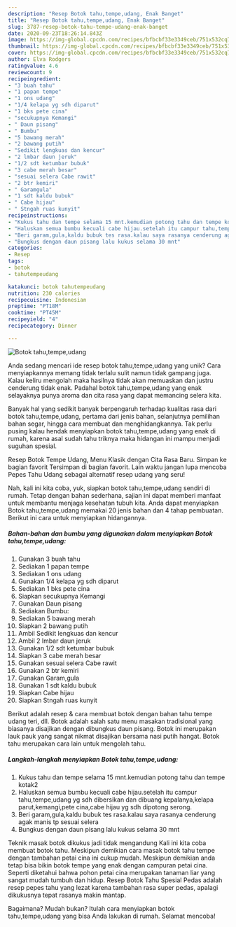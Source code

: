 ```yaml
---
description: "Resep Botok tahu,tempe,udang, Enak Banget"
title: "Resep Botok tahu,tempe,udang, Enak Banget"
slug: 3787-resep-botok-tahu-tempe-udang-enak-banget
date: 2020-09-23T18:26:14.843Z
image: https://img-global.cpcdn.com/recipes/bfbcbf33e3349ceb/751x532cq70/botok-tahutempeudang-foto-resep-utama.jpg
thumbnail: https://img-global.cpcdn.com/recipes/bfbcbf33e3349ceb/751x532cq70/botok-tahutempeudang-foto-resep-utama.jpg
cover: https://img-global.cpcdn.com/recipes/bfbcbf33e3349ceb/751x532cq70/botok-tahutempeudang-foto-resep-utama.jpg
author: Elva Rodgers
ratingvalue: 4.6
reviewcount: 9
recipeingredient:
- "3 buah tahu"
- "1 papan tempe"
- "1 ons udang"
- "1/4 kelapa yg sdh diparut"
- "1 bks pete cina"
- "secukupnya Kemangi"
- " Daun pisang"
- " Bumbu"
- "5 bawang merah"
- "2 bawang putih"
- "Sedikit lengkuas dan kencur"
- "2 lmbar daun jeruk"
- "1/2 sdt ketumbar bubuk"
- "3 cabe merah besar"
- "sesuai selera Cabe rawit"
- "2 btr kemiri"
- " Garamgula"
- "1 sdt kaldu bubuk"
- " Cabe hijau"
- " Stngah ruas kunyit"
recipeinstructions:
- "Kukus tahu dan tempe selama 15 mnt.kemudian potong tahu dan tempe kotak2"
- "Haluskan semua bumbu kecuali cabe hijau.setelah itu campur tahu,tempe,udang yg sdh dibersikan dan dibuang kepalanya,kelapa parut,kemangi,pete cina,cabe hijau yg sdh dipotong serong."
- "Beri garam,gula,kaldu bubuk tes rasa.kalau saya rasanya cenderung agak manis tp sesuai selera"
- "Bungkus dengan daun pisang lalu kukus selama 30 mnt"
categories:
- Resep
tags:
- botok
- tahutempeudang

katakunci: botok tahutempeudang 
nutrition: 230 calories
recipecuisine: Indonesian
preptime: "PT18M"
cooktime: "PT45M"
recipeyield: "4"
recipecategory: Dinner

---
```



![Botok tahu,tempe,udang](https://img-global.cpcdn.com/recipes/bfbcbf33e3349ceb/751x532cq70/botok-tahutempeudang-foto-resep-utama.jpg)

Anda sedang mencari ide resep botok tahu,tempe,udang yang unik? Cara menyiapkannya memang tidak terlalu sulit namun tidak gampang juga. Kalau keliru mengolah maka hasilnya tidak akan memuaskan dan justru cenderung tidak enak. Padahal botok tahu,tempe,udang yang enak selayaknya punya aroma dan cita rasa yang dapat memancing selera kita.

Banyak hal yang sedikit banyak berpengaruh terhadap kualitas rasa dari botok tahu,tempe,udang, pertama dari jenis bahan, selanjutnya pemilihan bahan segar, hingga cara membuat dan menghidangkannya. Tak perlu pusing kalau hendak menyiapkan botok tahu,tempe,udang yang enak di rumah, karena asal sudah tahu triknya maka hidangan ini mampu menjadi suguhan spesial.

Resep Botok Tempe Udang, Menu Klasik dengan Cita Rasa Baru. Simpan ke bagian favorit Tersimpan di bagian favorit. Lain waktu jangan lupa mencoba Pepes Tahu Udang sebagai alternatif resep udang yang seru!


Nah, kali ini kita coba, yuk, siapkan botok tahu,tempe,udang sendiri di rumah. Tetap dengan bahan sederhana, sajian ini dapat memberi manfaat untuk membantu menjaga kesehatan tubuh kita. Anda dapat menyiapkan Botok tahu,tempe,udang memakai 20 jenis bahan dan 4 tahap pembuatan. Berikut ini cara untuk menyiapkan hidangannya.

<!--inarticleads1-->

##### Bahan-bahan dan bumbu yang digunakan dalam menyiapkan Botok tahu,tempe,udang:

1. Gunakan 3 buah tahu
1. Sediakan 1 papan tempe
1. Sediakan 1 ons udang
1. Gunakan 1/4 kelapa yg sdh diparut
1. Sediakan 1 bks pete cina
1. Siapkan secukupnya Kemangi
1. Gunakan  Daun pisang
1. Sediakan  Bumbu:
1. Sediakan 5 bawang merah
1. Siapkan 2 bawang putih
1. Ambil Sedikit lengkuas dan kencur
1. Ambil 2 lmbar daun jeruk
1. Gunakan 1/2 sdt ketumbar bubuk
1. Siapkan 3 cabe merah besar
1. Gunakan sesuai selera Cabe rawit
1. Gunakan 2 btr kemiri
1. Gunakan  Garam,gula
1. Gunakan 1 sdt kaldu bubuk
1. Siapkan  Cabe hijau
1. Siapkan  Stngah ruas kunyit


Berikut adalah resep &amp; cara membuat botok dengan bahan tahu tempe udang teri, dll. Botok adalah salah satu menu masakan tradisional yang biasanya disajikan dengan dibungkus daun pisang. Botok ini merupakan lauk pauk yang sangat nikmat disajikan bersama nasi putih hangat. Botok tahu merupakan cara lain untuk mengolah tahu. 

<!--inarticleads2-->

##### Langkah-langkah menyiapkan Botok tahu,tempe,udang:

1. Kukus tahu dan tempe selama 15 mnt.kemudian potong tahu dan tempe kotak2
1. Haluskan semua bumbu kecuali cabe hijau.setelah itu campur tahu,tempe,udang yg sdh dibersikan dan dibuang kepalanya,kelapa parut,kemangi,pete cina,cabe hijau yg sdh dipotong serong.
1. Beri garam,gula,kaldu bubuk tes rasa.kalau saya rasanya cenderung agak manis tp sesuai selera
1. Bungkus dengan daun pisang lalu kukus selama 30 mnt


Teknik masak botok dikukus jadi tidak mengandung Kali ini kita coba membuat botok tahu. Meskipun demikian cara masak botok tahu tempe dengan tambahan petai cina ini cukup mudah. Meskipun demikian anda tetap bisa bikin botok tempe yang enak dengan campuran petai cina. Seperti diketahui bahwa pohon petai cina merupakan tanaman liar yang sangat mudah tumbuh dan hidup. Resep Botok Tahu Spesial Pedas adalah resep pepes tahu yang lezat karena tambahan rasa super pedas, apalagi dikukusnya tepat rasanya makin mantap. 

Bagaimana? Mudah bukan? Itulah cara menyiapkan botok tahu,tempe,udang yang bisa Anda lakukan di rumah. Selamat mencoba!
